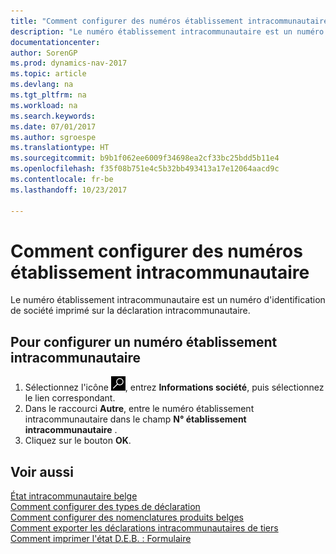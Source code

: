 ```yaml
---
title: "Comment configurer des numéros établissement intracommunautaire"
description: "Le numéro établissement intracommunautaire est un numéro d'identification de société imprimé sur la déclaration intracommunautaire."
documentationcenter: 
author: SorenGP
ms.prod: dynamics-nav-2017
ms.topic: article
ms.devlang: na
ms.tgt_pltfrm: na
ms.workload: na
ms.search.keywords: 
ms.date: 07/01/2017
ms.author: sgroespe
ms.translationtype: HT
ms.sourcegitcommit: b9b1f062ee6009f34698ea2cf33bc25bdd5b11e4
ms.openlocfilehash: f35f08b751e4c5b32bb493413a17e12064aacd9c
ms.contentlocale: fr-be
ms.lasthandoff: 10/23/2017

---
```

# <a name="how-to-set-up-intrastat-establishment-numbers"></a>Comment configurer des numéros établissement intracommunautaire
Le numéro établissement intracommunautaire est un numéro d'identification de société imprimé sur la déclaration intracommunautaire.  

## <a name="to-set-up-an-intrastat-establishment-number"></a>Pour configurer un numéro établissement intracommunautaire  

1.  Sélectionnez l'icône ![Rechercher une page ou un état](../../media/ui-search/search_small.png "icône Rechercher une page ou un état"), entrez **Informations société**, puis sélectionnez le lien correspondant.  
2.  Dans le raccourci **Autre**, entre le numéro établissement intracommunautaire dans le champ **N° établissement intracommunautaire** .  
3.  Cliquez sur le bouton **OK**.  
  
## <a name="see-also"></a>Voir aussi  
 [État intracommunautaire belge](belgian-intrastat-reporting.md)   
 [Comment configurer des types de déclaration](how-to-set-up-declaration-types.md)   
 [Comment configurer des nomenclatures produits belges](how-to-set-up-belgian-tariff-numbers.md)   
 [Comment exporter les déclarations intracommunautaires de tiers](how-to-export-intrastat-third-party-declararations.md)   
 [Comment imprimer l'état D.E.B. : Formulaire](how-to-print-the-intrastat-form-report.md)

